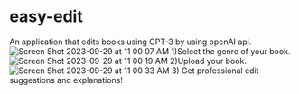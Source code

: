 # easy-edit
 An application that edits books using GPT-3 by using openAI api.
![Screen Shot 2023-09-29 at 11 00 07 AM](https://github.com/leylamemiguven/easy-edit-testing/assets/55370017/49029d54-4733-4bef-a284-3a786c0e5ab6)
1)Select the genre of your book.
![Screen Shot 2023-09-29 at 11 00 19 AM](https://github.com/leylamemiguven/easy-edit-testing/assets/55370017/04ffb251-99d1-40c9-a3c7-f702dfe55f7a)
2)Upload your book.
![Screen Shot 2023-09-29 at 11 00 33 AM](https://github.com/leylamemiguven/easy-edit-testing/assets/55370017/3538a472-5e05-4adb-8cda-2ffacc8b3115)
3) Get professional edit suggestions and explanations!
